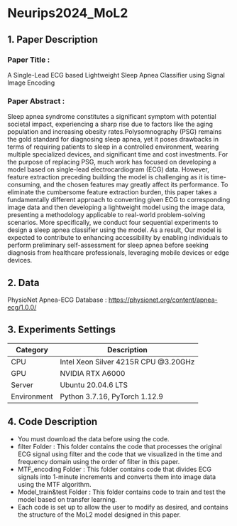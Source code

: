 # Neurips2024_MoL2

## 1. Paper Description

### Paper Title : 
A Single-Lead ECG based Lightweight Sleep Apnea Classifier using Signal Image Encoding
### Paper Abstract : 
Sleep apnea syndrome constitutes a significant symptom with potential societal impact, experiencing a sharp rise due to factors like the aging population and increasing obesity rates.Polysomnography (PSG) remains the gold standard for diagnosing sleep apnea, yet it poses drawbacks in terms of requiring patients to sleep in a controlled environment, wearing multiple specialized devices, and significant time and cost investments. For the purpose of replacing PSG, much work has focused on developing a model based on single-lead electrocardiogram (ECG) data. However, feature extraction preceding building the model is challenging as it is time-consuming, and the chosen features may greatly affect its performance. To eliminate the cumbersome feature extraction burden, this paper takes a fundamentally different approach to converting given ECG to corresponding image data and then developing a lightweight model using the image data, presenting a methodology applicable to real-world problem-solving scenarios. More specifically, we conduct four sequential experiments to design a sleep apnea classifier using the model. As a result, Our model is expected to contribute to enhancing accessibility by enabling individuals to perform preliminary self-assessment for sleep apnea before seeking diagnosis from healthcare professionals, leveraging mobile devices or edge devices.

## 2. Data
PhysioNet Apnea-ECG Database : <https://physionet.org/content/apnea-ecg/1.0.0/>

## 3. Experiments Settings
| Category | Description |
| ------------- | ------------- |
| CPU | Intel Xeon Silver 4215R CPU @3.20GHz |
| GPU | NVIDIA RTX A6000 |
| Server | Ubuntu 20.04.6 LTS |
| Environment | Python 3.7.16, PyTorch 1.12.9 |

## 4. Code Description
* You must download the data before using the code.
* filter Folder : This folder contains the code that processes the original ECG signal using filter and the code that we visualized in the time and frequency domain using the order of filter in this paper.
* MTF_encoding Folder : This folder contains code that divides ECG signals into 1-minute increments and converts them into image data using the MTF algorithm.
* Model_train&test Folder : This folder contains code to train and test the model based on transfer learning.
* Each code is set up to allow the user to modify as desired, and contains the structure of the MoL2 model designed in this paper.
